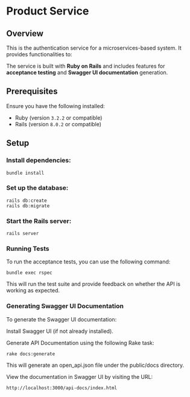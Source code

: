 # Product Service

## Overview

This is the authentication service for a microservices-based system. It provides functionalities to:

The service is built with **Ruby on Rails** and includes features for **acceptance testing** and **Swagger UI documentation** generation.

## Prerequisites

Ensure you have the following installed:

- Ruby (version `3.2.2` or compatible)
- Rails (version `8.0.2` or compatible)

## Setup

### Install dependencies:

`bundle install`

### Set up the database:

```
rails db:create
rails db:migrate
```

### Start the Rails server:

```
rails server
```

### Running Tests

To run the acceptance tests, you can use the following command:

```
bundle exec rspec
```

This will run the test suite and provide feedback on whether the API is working as expected.

### Generating Swagger UI Documentation

To generate the Swagger UI documentation:

Install Swagger UI (if not already installed).

Generate API Documentation using the following Rake task:

```
rake docs:generate
```

This will generate an open_api.json file under the public/docs directory.

View the documentation in Swagger UI by visiting the URL:

```
http://localhost:3000/api-docs/index.html
```
